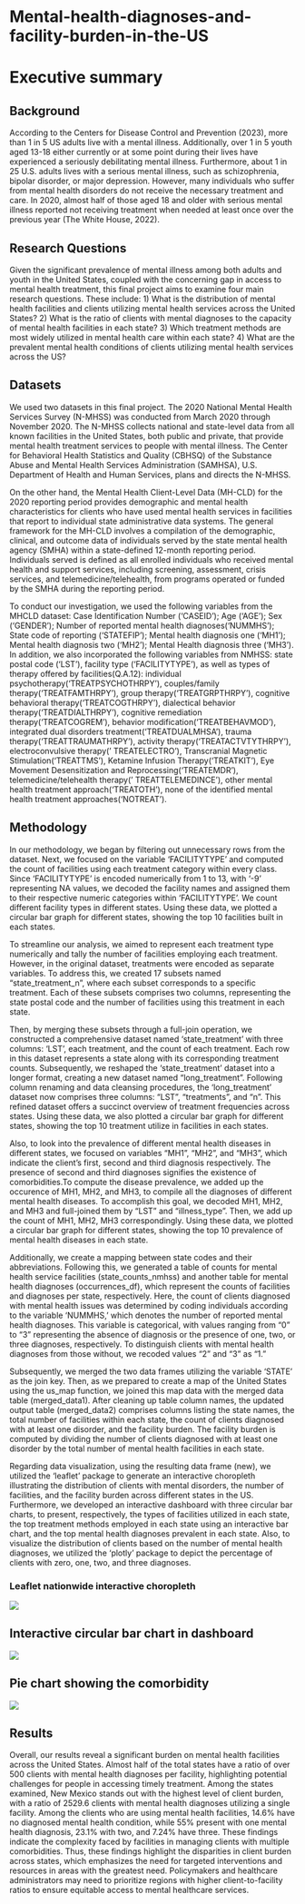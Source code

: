# Mental-health-diagnoses-and-facility-burden-in-the-US
# Executive summary


## Background

According to the Centers for Disease Control and Prevention (2023), more
than 1 in 5 US adults live with a mental illness. Additionally, over 1
in 5 youth aged 13-18 either currently or at some point during their
lives have experienced a seriously debilitating mental illness.
Furthermore, about 1 in 25 U.S. adults lives with a serious mental
illness, such as schizophrenia, bipolar disorder, or major depression.
However, many individuals who suffer from mental health disorders do not
receive the necessary treatment and care. In 2020, almost half of those
aged 18 and older with serious mental illness reported not receiving
treatment when needed at least once over the previous year (The White
House, 2022).

## Research Questions

Given the significant prevalence of mental illness among both adults and
youth in the United States, coupled with the concerning gap in access to
mental health treatment, this final project aims to examine four main
research questions. These include: 1) What is the distribution of mental
health facilities and clients utilizing mental health services across
the United States? 2) What is the ratio of clients with mental diagnoses
to the capacity of mental health facilities in each state? 3) Which
treatment methods are most widely utilized in mental health care within
each state? 4) What are the prevalent mental health conditions of
clients utilizing mental health services across the US?

## Datasets

We used two datasets in this final project. The 2020 National Mental
Health Services Survey (N-MHSS) was conducted from March 2020 through
November 2020. The N-MHSS collects national and state-level data from
all known facilities in the United States, both public and private, that
provide mental health treatment services to people with mental illness.
The Center for Behavioral Health Statistics and Quality (CBHSQ) of the
Substance Abuse and Mental Health Services Administration (SAMHSA), U.S.
Department of Health and Human Services, plans and directs the N-MHSS.

On the other hand, the Mental Health Client-Level Data (MH-CLD) for the
2020 reporting period provides demographic and mental health
characteristics for clients who have used mental health services in
facilities that report to individual state administrative data systems.
The general framework for the MH-CLD involves a compilation of the
demographic, clinical, and outcome data of individuals served by the
state mental health agency (SMHA) within a state-defined 12-month
reporting period. Individuals served is defined as all enrolled
individuals who received mental health and support services, including
screening, assessment, crisis services, and telemedicine/telehealth,
from programs operated or funded by the SMHA during the reporting
period.

To conduct our investigation, we used the following variables from the
MHCLD dataset: Case Identification Number (‘CASEID’); Age (‘AGE’); Sex
(‘GENDER’); Number of reported mental health diagnoses(‘NUMMHS’); State
code of reporting (‘STATEFIP’); Mental health diagnosis one (‘MH1’);
Mental health diagnosis two (‘MH2’); Mental Health diagnosis three
(‘MH3’). In addition, we also incorporated the following variables from
NMHSS: state postal code (‘LST’), facility type (‘FACILITYTYPE’), as
well as types of therapy offered by facilities(Q.A.12): individual
psychotherapy(‘TREATPSYCHOTHRPY’), couples/family
therapy(‘TREATFAMTHRPY’), group therapy(‘TREATGRPTHRPY’), cognitive
behavioral therapy(‘TREATCOGTHRPY’), dialectical behavior
therapy(‘TREATDIALTHRPY’), cognitive remediation therapy(‘TREATCOGREM’),
behavior modification(‘TREATBEHAVMOD’), integrated dual disorders
treatment(‘TREATDUALMHSA’), trauma therapy(‘TREATTRAUMATHRPY’), activity
therapy(‘TREATACTVTYTHRPY’), electroconvulsive therapy(’ TREATELECTRO’),
Transcranial Magnetic Stimulation(‘TREATTMS’), Ketamine Infusion
Therapy(‘TREATKIT’), Eye Movement Desensitization and
Reprocessing(‘TREATEMDR’), telemedicine/telehealth therapy(’
TREATTELEMEDINCE’), other mental health treatment approach(‘TREATOTH’),
none of the identified mental health treatment approaches(‘NOTREAT’).

## Methodology

In our methodology, we began by filtering out unnecessary rows from the
dataset. Next, we focused on the variable ‘FACILITYTYPE’ and computed
the count of facilities using each treatment category within every
class. Since ‘FACILITYTYPE’ is encoded numerically from 1 to 13, with
‘-9’ representing NA values, we decoded the facility names and assigned
them to their respective numeric categories within ‘FACILITYTYPE’. We
count different facility types in different states. Using these data, we
plotted a circular bar graph for different states, showing the top 10
facilities built in each states.

To streamline our analysis, we aimed to represent each treatment type
numerically and tally the number of facilities employing each treatment.
However, in the original dataset, treatments were encoded as separate
variables. To address this, we created 17 subsets named
“state_treatment_n”, where each subset corresponds to a specific
treatment. Each of these subsets comprises two columns, representing the
state postal code and the number of facilities using this treatment in
each state.

Then, by merging these subsets through a full-join operation, we
constructed a comprehensive dataset named ‘state_treatment’ with three
columns: ‘LST’, each treatment, and the count of each treatment. Each
row in this dataset represents a state along with its corresponding
treatment counts. Subsequently, we reshaped the ‘state_treatment’
dataset into a longer format, creating a new dataset named
“long_treatment”. Following column renaming and data cleansing
procedures, the ‘long_treatment’ dataset now comprises three columns:
“LST”, “treatments”, and “n”. This refined dataset offers a succinct
overview of treatment frequencies across states. Using these data, we
also plotted a circular bar graph for different states, showing the top
10 treatment utilize in facilities in each states.

Also, to look into the prevalence of different mental health diseases in
different states, we focused on variables “MH1”, “MH2”, and “MH3”, which
indicate the client’s first, second and third diagnosis respectively.
The presence of second and third diagnoses signifies the existence of
comorbidities.To compute the disease prevalence, we added up the
occurence of MH1, MH2, and MH3, to compile all the diagnoses of
different mental health diseases. To accomplish this goal, we decoded
MH1, MH2, and MH3 and full-joined them by “LST” and “illness_type”.
Then, we add up the count of MH1, MH2, MH3 correspondingly. Using these
data, we plotted a circular bar graph for different states, showing the
top 10 prevalence of mental health diseases in each state.

Additionally, we create a mapping between state codes and their
abbreviations. Following this, we generated a table of counts for mental
health service facilities (state_counts_nmhss) and another table for
mental health diagnoses (occurrences_df), which represent the counts of
facilities and diagnoses per state, respectively. Here, the count of
clients diagnosed with mental health issues was determined by coding
individuals according to the variable ‘NUMMHS,’ which denotes the number
of reported mental health diagnoses. This variable is categorical, with
values ranging from “0” to “3” representing the absence of diagnosis or
the presence of one, two, or three diagnoses, respectively. To
distinguish clients with mental health diagnoses from those without, we
recoded values “2” and “3” as “1.”

Subsequently, we merged the two data frames utilizing the variable
‘STATE’ as the join key. Then, as we prepared to create a map of the
United States using the us_map function, we joined this map data with
the merged data table (merged_data1). After cleaning up table column
names, the updated output table (merged_data2) comprises columns listing
the state names, the total number of facilities within each state, the
count of clients diagnosed with at least one disorder, and the facility
burden. The facility burden is computed by dividing the number of
clients diagnosed with at least one disorder by the total number of
mental health facilities in each state.

Regarding data visualization, using the resulting data frame (new), we
utilized the ‘leaflet’ package to generate an interactive choropleth
illustrating the distribution of clients with mental disorders, the
number of facilities, and the facility burden across different states in
the US. Furthermore, we developed an interactive dashboard with three
circular bar charts, to present, respectively, the types of facilities
utilized in each state, the top treatment methods employed in each state
using an interactive bar chart, and the top mental health diagnoses
prevalent in each state. Also, to visualize the distribution of clients
based on the number of mental health diagnoses, we utilized the ‘plotly’
package to depict the percentage of clients with zero, one, two, and
three diagnoses.

### Leaflet nationwide interactive choropleth

![](README-1--copy_files/figure-commonmark/unnamed-chunk-1-1.png)

## Interactive circular bar chart in dashboard

![](README-1--copy_files/figure-commonmark/unnamed-chunk-2-1.png)

## Pie chart showing the comorbidity

![](README-1--copy_files/figure-commonmark/unnamed-chunk-3-1.png)

## Results

Overall, our results reveal a significant burden on mental health
facilities across the United States. Almost half of the total states
have a ratio of over 500 clients with mental health diagnoses per
facility, highlighting potential challenges for people in accessing
timely treatment. Among the states examined, New Mexico stands out with
the highest level of client burden, with a ratio of 2529.6 clients with
mental health diagnoses utilizing a single facility. Among the clients
who are using mental health facilities, 14.6% have no diagnosed mental
health condition, while 55% present with one mental health diagnosis,
23.1% with two, and 7.24% have three. These findings indicate the
complexity faced by facilities in managing clients with multiple
comorbidities. Thus, these findings highlight the disparities in client
burden across states, which emphasizes the need for targeted
interventions and resources in areas with the greatest need.
Policymakers and healthcare administrators may need to prioritize
regions with higher client-to-facility ratios to ensure equitable access
to mental healthcare services.
